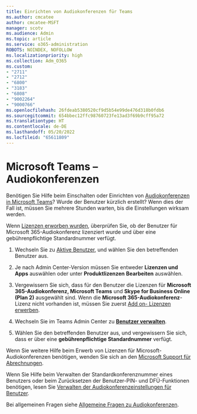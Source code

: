 ```yaml
---
title: Einrichten von Audiokonferenzen für Teams
ms.author: cmcatee
author: cmcatee-MSFT
manager: scotv
ms.audience: Admin
ms.topic: article
ms.service: o365-administration
ROBOTS: NOINDEX, NOFOLLOW
ms.localizationpriority: high
ms.collection: Adm_O365
ms.custom:
- "2711"
- "2712"
- "6800"
- "3183"
- "6808"
- "9002264"
- "9000766"
ms.openlocfilehash: 26fdeab5380520cf9d5b54e99de476d318b0fdb6
ms.sourcegitcommit: 654bbec12ffc98760723fe13ad3f69b9cff95a72
ms.translationtype: HT
ms.contentlocale: de-DE
ms.lasthandoff: 05/20/2022
ms.locfileid: "65611809"
---
```

# <a name="microsoft-teams--audio-conferencing"></a>Microsoft Teams – Audiokonferenzen

Benötigen Sie Hilfe beim Einschalten oder Einrichten von [Audiokonferenzen in Microsoft Teams](https://docs.microsoft.com/microsoftteams/set-up-audio-conferencing-in-teams)?  Wurde der Benutzer kürzlich erstellt? Wenn dies der Fall ist, müssen Sie mehrere Stunden warten, bis die Einstellungen wirksam werden.

Wenn [Lizenzen erworben wurden](https://docs.microsoft.com/microsoftteams/set-up-audio-conferencing-in-teams#step-2-get-and-assign-licenses), überprüfen Sie, ob der Benutzer für Microsoft 365-Audiokonferenz lizenziert wurde und über eine gebührenpflichtige Standardnummer verfügt.

1. Wechseln Sie zu [Aktive Benutzer](https://admin.microsoft.com/Adminportal/Home?source=applauncher#/users), und wählen Sie den betreffenden Benutzer aus.

2. Je nach Admin Center-Version müssen Sie entweder **Lizenzen und Apps** auswählen oder unter **Produktlizenzen** **Bearbeiten** auswählen.

3. Vergewissern Sie sich, dass für den Benutzer die Lizenzen für **Microsoft 365-Audiokonferenz, Microsoft Teams** und **Skype for Business Online (Plan 2)** ausgewählt sind. Wenn die **Microsoft 365-Audiokonferenz**-Lizenz nicht vorhanden ist, müssen Sie zuerst [Add on- Lizenzen erwerben](https://docs.microsoft.com/microsoftteams/teams-add-on-licensing/microsoft-teams-add-on-licensing?tabs=small-business).

4. Wechseln Sie im Teams Admin Center zu [**Benutzer verwalten**](https://admin.teams.microsoft.com/users).

5. Wählen Sie den betreffenden Benutzer aus, und vergewissern Sie sich, dass er über eine **gebührenpflichtige Standardnummer** verfügt.

Wenn Sie weitere Hilfe beim Erwerb von Lizenzen für Microsoft-Audiokonferenzen benötigen, wenden Sie sich an den [Microsoft Support für Abrechnungen](https://go.microsoft.com/fwlink/p/?linkid=518322).

Wenn Sie Hilfe beim Verwalten der Standardkonferenznummer eines Benutzers oder beim Zurücksetzen der Benutzer-PIN- und DFÜ-Funktionen benötigen, lesen Sie [Verwalten der Audiokonferenzeinstellungen für Benutzer](https://docs.microsoft.com/microsoftteams/manage-the-audio-conferencing-settings-for-a-user-in-teams).

Bei allgemeinen Fragen siehe [Allgemeine Fragen zu Audiokonferenzen](https://docs.microsoft.com/microsoftteams/audio-conferencing-common-questions).